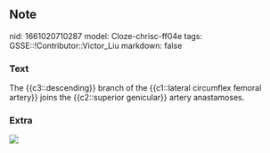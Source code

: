 ## Note
nid: 1661020710287
model: Cloze-chrisc-ff04e
tags: GSSE::!Contributor::Victor_Liu
markdown: false

### Text
The {{c3::descending}} branch of the {{c1::lateral circumflex femoral artery}} joins the {{c2::superior genicular}} artery anastamoses.

### Extra
<img src="Gray552.png">
